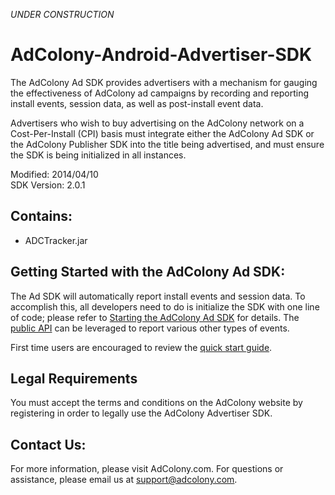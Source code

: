 *UNDER CONSTRUCTION*

AdColony-Android-Advertiser-SDK
===============================
The AdColony Ad SDK provides advertisers with a mechanism for gauging the effectiveness of AdColony ad campaigns by recording and reporting install events, session data, as well as post-install event data.   

Advertisers who wish to buy advertising on the AdColony network on a Cost-Per-Install (CPI) basis must integrate either the AdColony Ad SDK or the AdColony Publisher SDK into the title being advertised, and must ensure the SDK is being initialized in all instances. 

Modified: 2014/04/10  
SDK Version: 2.0.1

Contains:
----------------------------------
* ADCTracker.jar 

Getting Started with the AdColony Ad SDK:
----------------------------------
The Ad SDK will automatically report install events and session data. To accomplish this, all developers need to do is initialize the SDK with one line of code; please refer to [Starting the AdColony Ad SDK](https://github.com/AdColony/AdColony-Android-Advertiser-SDK/wiki/Starting-the-AdColony-Ad-SDK) for details. The [public API](https://github.com/AdColony/AdColony-Android-Advertiser-SDK/wiki/API-Details) can be leveraged to report various other types of events.

First time users are encouraged to review the [quick start guide](https://github.com/AdColony/AdColony-Android-Advertiser-SDK/wiki).

Legal Requirements
----------------------------------
You must accept the terms and conditions on the AdColony website by registering in order to legally use the AdColony Advertiser SDK.

Contact Us:
----------------------------------
For more information, please visit AdColony.com. For questions or assistance, please email us at support@adcolony.com.
